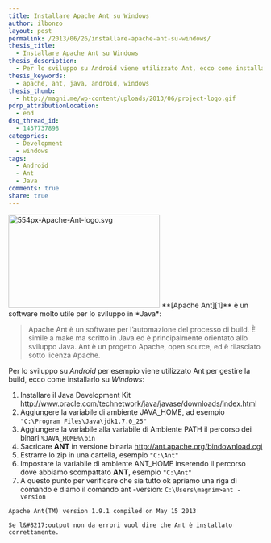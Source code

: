 ```yaml
---
title: Installare Apache Ant su Windows
author: ilbonzo
layout: post
permalink: /2013/06/26/installare-apache-ant-su-windows/
thesis_title:
  - Installare Apache Ant su Windows
thesis_description:
  - Per lo sviluppo su Android viene utilizzato Ant, ecco come installarlo su windows
thesis_keywords:
  - apache, ant, java, android, windows
thesis_thumb:
  - http://magni.me/wp-content/uploads/2013/06/project-logo.gif
pdrp_attributionLocation:
  - end
dsq_thread_id:
  - 1437737898
categories:
  - Development
  - windows
tags:
  - Android
  - Ant
  - Java
comments: true
share: true
---
```

<img src="http://magni.me/wp-content/uploads/2013/06/554px-Apache-Ant-logo.svg_-300x185.png" alt="554px-Apache-Ant-logo.svg" width="300" height="185" class="aligncenter size-medium wp-image-886" />  
**[Apache Ant][1]** è un software molto utile per lo sviluppo in *Java*:

> Apache Ant è un software per l&#8217;automazione del processo di build. È simile a make ma scritto in Java ed è principalmente orientato allo sviluppo Java. Ant è un progetto Apache, open source, ed è rilasciato sotto licenza Apache.

Per lo sviluppo su *Android* per esempio viene utilizzato Ant per gestire la build, ecco come installarlo su *Windows*:  
<!--more-->

1.  Installare il Java Development Kit <http://www.oracle.com/technetwork/java/javase/downloads/index.html>
2.  Aggiungere la variabile di ambiente JAVA_HOME, ad esempio `"C:\Program Files\Java\jdk1.7.0_25"`
3.  Aggiungere la variabile alla variabile di Ambiente PATH il percorso dei binari `%JAVA_HOME%\bin`
4.  Sacricare **ANT** in versione binaria <http://ant.apache.org/bindownload.cgi>
5.  Estrarre lo zip in una cartella, esempio `"C:\Ant"`
6.  Impostare la variabile di ambiente ANT_HOME inserendo il percorso dove abbiamo scompattato **ANT**, esempio `"C:\Ant"`
7.  A questo punto per verificare che sia tutto ok apriamo una riga di comando e diamo il comando ant -version:
`C:\Users\magnim>ant -version` 

`Apache Ant(TM) version 1.9.1 compiled on May 15 2013`
    
    Se l&#8217;output non da errori vuol dire che Ant è installato correttamente.




 [1]: http://ant.apache.org/ "apache Ant"

